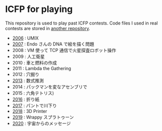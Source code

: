 # ICFP for playing

This repository is used to play past ICFP contests.
Code files I used in real contests are stored in [another repository](https://github.com/peria/real_icfpc).

- [2006](./2006) : UMIX
- [2007](./2007) : Endo さんの DNA で絵を描く問題
- 2008 : VM 使って TCP 通信で火星探査ロボット操作
- 2009 : 人工衛星
- 2010 : 車と燃料の作成
- 2011 : Lambda the Gathering
- 2012 : 穴掘り
- [2013](./2013) : 数式推測
- 2014 : パックマンを変なアセンブリで
- 2015 : 六角テトリス)
- [2016](./2016) : 折り紙
- [2017](./2017) : パントで川下り
- [2018](./2018) : 3D Printer
- [2019](./2019) : Wrappy スプラトゥーン
- [2020](./2020) : 宇宙からのメッセージ
